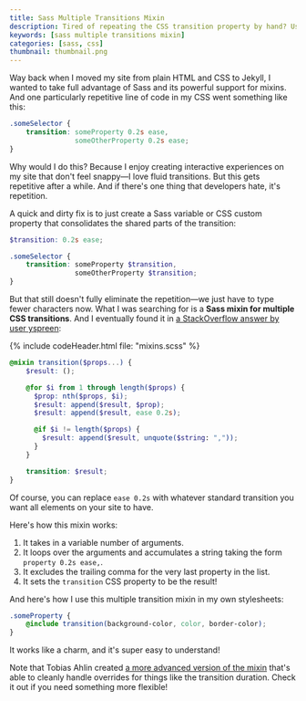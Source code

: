 ```yaml
---
title: Sass Multiple Transitions Mixin
description: Tired of repeating the CSS transition property by hand? Use this Sass mixin to easily define multiple CSS transitions in one go.
keywords: [sass multiple transitions mixin]
categories: [sass, css]
thumbnail: thumbnail.png
---
```


Way back when I moved my site from plain HTML and CSS to Jekyll, I wanted to take full advantage of Sass and its powerful support for mixins. And one particularly repetitive line of code in my CSS went something like this:

```css
.someSelector {
    transition: someProperty 0.2s ease,
                someOtherProperty 0.2s ease;
}
```

Why would I do this? Because I enjoy creating interactive experiences on my site that don't feel snappy—I love fluid transitions. But this gets repetitive after a while. And if there's one thing that developers hate, it's repetition.

A quick and dirty fix is to just create a Sass variable or CSS custom property that consolidates the shared parts of the transition:

```scss
$transition: 0.2s ease;

.someSelector {
    transition: someProperty $transition,
                someOtherProperty $transition;
}
```

But that still doesn't fully eliminate the repetition—we just have to type fewer characters now. What I was searching for is a **Sass mixin for multiple CSS transitions**. And I eventually found it in [a StackOverflow answer by user yspreen](https://stackoverflow.com/a/49437769/5323344):

{% include codeHeader.html file: "mixins.scss" %}
```scss
@mixin transition($props...) {
    $result: ();

    @for $i from 1 through length($props) {
      $prop: nth($props, $i);
      $result: append($result, $prop);
      $result: append($result, ease 0.2s);

      @if $i != length($props) {
        $result: append($result, unquote($string: ","));
      }
    }

    transition: $result;
}
```

Of course, you can replace `ease 0.2s` with whatever standard transition you want all elements on your site to have.

Here's how this mixin works:

1. It takes in a variable number of arguments.
2. It loops over the arguments and accumulates a string taking the form `property 0.2s ease,`.
3. It excludes the trailing comma for the very last property in the list.
4. It sets the `transition` CSS property to be the result!

And here's how I use this multiple transition mixin in my own stylesheets:

```scss
.someProperty {
    @include transition(background-color, color, border-color);
}
```

It works like a charm, and it's super easy to understand!

Note that Tobias Ahlin created [a more advanced version of the mixin](https://gist.github.com/tobiasahlin/7a421fb9306a4f518aab) that's able to cleanly handle overrides for things like the transition duration. Check it out if you need something more flexible!
